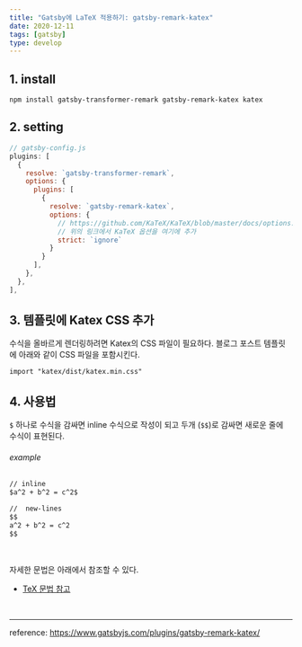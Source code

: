 ```yaml
---
title: "Gatsby에 LaTeX 적용하기: gatsby-remark-katex"
date: 2020-12-11
tags: [gatsby]
type: develop
---
```



## 1. install

```shell
npm install gatsby-transformer-remark gatsby-remark-katex katex
```

## 2. setting

```js
// gatsby-config.js
plugins: [
  {
    resolve: `gatsby-transformer-remark`,
    options: {
      plugins: [
        {
          resolve: `gatsby-remark-katex`,
          options: {
            // https://github.com/KaTeX/KaTeX/blob/master/docs/options.md 
            // 위의 링크에서 KaTeX 옵션을 여기에 추가
            strict: `ignore`
          }
        }
      ],
    },
  },
],
```
## 3. 템플릿에 Katex CSS 추가

수식을 올바르게 렌더링하려면 Katex의 CSS 파일이 필요하다.
블로그 포스트 템플릿에 아래와 같이 CSS 파일을 포함시킨다.

```
import "katex/dist/katex.min.css"
```


## 4. 사용법

`$` 하나로 수식을 감싸면 inline 수식으로 작성이 되고 두개 (`$$`)로 감싸면 새로운 줄에 수식이 표현된다.


###### example

```markdown
// inline
$a^2 + b^2 = c^2$
```

```markdown
//  new-lines
$$
a^2 + b^2 = c^2
$$
```

<br>

자세한 문법은 아래에서 참조할 수 있다.
- [TeX 문법 참고](https://ko.wikipedia.org/wiki/%EC%9C%84%ED%82%A4%EB%B0%B1%EA%B3%BC:TeX_%EB%AC%B8%EB%B2%95)

<br>

-----
reference: https://www.gatsbyjs.com/plugins/gatsby-remark-katex/